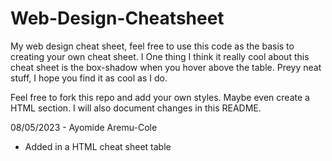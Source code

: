 # Web-Design-Cheatsheet
My web design cheat sheet, feel free to use this code as the basis to creating your own cheat sheet. I One thing I think it really cool about this cheat sheet is the box-shadow when you hover above the table. Preyy neat stuff, I hope you find it as cool as I do. 

Feel free to fork this repo and add your own styles. Maybe even create a HTML section. I will also document changes in this README.

08/05/2023 - Ayomide Aremu-Cole
- Added in a HTML cheat sheet table
